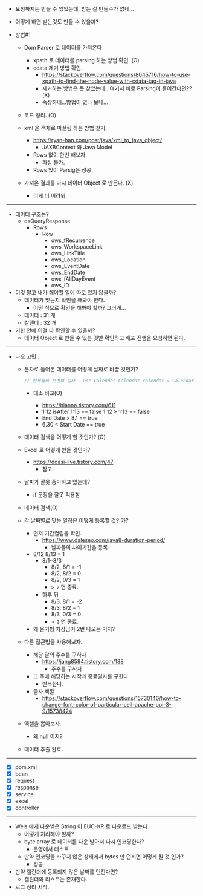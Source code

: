 * 요청까지는 만들 수 있었는데, 받는 걸 만들수가 없네...

* 어떻게 하면 받는것도 만들 수 있을까?

* 방법#1

  * Dom Parser 로 데이터를 가져온다
    * xpath 로 데이터를 parsing 하는 방법 확인. (O)
    * cdata 제거 방법 확인.
      * https://stackoverflow.com/questions/8045716/how-to-use-xpath-to-find-the-node-value-with-cdata-tag-in-java
      * 제거하는 방법은 못 찾았는데...여기서 바로 Parsing이 들어간다면?? (X)
      * 속상하네...방법이 없나 보네...
  * 코드 정리. (O)
  * xml 을 객체로 마샬링 하는 방법 찾기.
    * https://ryan-han.com/post/java/xml_to_java_object/
      * JAXBContext 와 Java Model
    * Rows 없이 한번 해보자.
      * 파싱 불가.
    * Rows 있이 Parsig은 성공

  * 가져온 결과를 다시 데이터 Object 로 만든다. (X)
    * 이게 더 어려워

----


* 데이터 구조는?
  * dsQueryResponse
    * Rows
      * Row
        * ows_fRecurrence
        * ows_WorkspaceLink 
        * ows_LinkTitle
        * ows_Location 
        * ows_EventDate
        * ows_EndDate
        * ows_fAllDayEvent
        * ows_ID
* 이것 말고 내가 해야할 일이 따로 있지 않을까?
  * 데이터가 맞는지 확인을 해봐야 한다. 
    * 어떤 식으로 확인을 해봐야 할까? 그러게...
  * 데이터 : 31 개
  * 칼랜더 : 32 개
* 기한 안에 이걸 다 확인할 수 있을까?
  * 데이터 Object 로 만들 수 있는 것만 확인하고 배포 진행을 요청하면 된다.

----

* 나으 고민...

  * 문자로 들어온 데이터를 어떻게 날짜로 바꿀 것인가?

    ``` java
    // 현재월의 첫번째 일자 - use Calendar Calendar calendar = Calendar.getInstance(); calendar.set(Calendar.DAY_OF_MONTH, 1); SimpleDateFormat simpleDateFormat = new SimpleDateFormat(DateUtil.YYYY_MM_DD); String startDate = simpleDateFormat.format(calendar.getTime()); System.out.println(startDate); // 2021-06-01 // 현재월의 첫번째 일자 - use LocalDate LocalDate firstDate = LocalDate.now().with(TemporalAdjusters.firstDayOfMonth()); String firstDateString = firstDate.format(DateTimeFormatter.ISO_DATE); System.out.println(firstDateString); // 2021-06-01 // 현재월의 마지막 일자 LocalDate lastdDate = LocalDate.now().with(TemporalAdjusters.lastDayOfMonth()); String lastDateString = lastdDate.format(DateTimeFormatter.ISO_DATE); System.out.println(lastDateString); // 2021-06-30 // 현재월의 첫번째 월요일인 날짜. LocalDate dateOfFirstMonday = LocalDate.now().with(TemporalAdjusters.firstInMonth(DayOfWeek.MONDAY)); System.out.println(dateOfFirstMonday); // 2021-06-07
    ```
    
    * 대소 비교(O)
    
      * https://hianna.tistory.com/611
      * 1:12  isAfter 1:13 == false
        1:12 > 1:13 == false
      * End Date > 8.1 == true
      * 6.30 < Start Date == true
    
  * 데이터 검색을 어떻게 할 것인가? (O)

  * Excel 로 어떻게 만들 것인가?

    * https://ddasi-live.tistory.com/47
      * 참고
    
  * 날짜가 잘못 증가하고 있는데?
  
    * if 문장을 잘못 적용함
  
  * 데이터 검색(O)
  
  * 각 날짜별로 맞는 일정은 어떻게 등록할 것인가?
  
    * 먼저 기간컬럼을 확인.
      * https://www.daleseo.com/java8-duration-period/
        * 날짜들의 사이기간을 등록.
    * 8/12 8/13 = 1
      * 8/1~8/3
        * 8/2, 8/1  = -1
        * 8/2, 8/2 = 0
        * 8/2, 0/3 = 1
        * `> 2` 면 종료.
      * 하루 뒤
        * 8/3, 8/1  = -2
        * 8/3, 8/2 = 1
        * 8/3, 0/3 = 0
        * `> 2` 면 종료.
    * 왜 윤기형 차장님이 2번 나오는 거지?
  
  * 다른 접근법을 사용해보자.
  
    * 해당 달의 주수를 구하자
      * https://jang8584.tistory.com/188
        * 주수를 구하자
    * 그 주에 해당하는 시작과 종료일자를 구한다.
      * 반복한다.
    * 글자 색깔
      * https://stackoverflow.com/questions/15730146/how-to-change-font-color-of-particular-cell-apache-poi-3-9/15738424
      
    
  * 엑셀을 뽑아보자.
  
    * 왜 null 이지?
  
  * 데이터 추출 완료.

---

- [x] pom.xml
- [x] bean
- [x] request
- [x] response
- [x] service
- [x] excel
- [x] controller

---

* Wels 에게 다운받은 String 이 EUC-KR  로 다운로드 받는다.
  * 어떻게 처리해야 할까?
  * byte array 로 데이터를 다운 받아서 다시 인코딩한다?
    * 운영에서 테스트
  * 만약 인코딩을 바꾸지 않은 상태에서 bytes 만 던지면 어떻게 될 것 인가?
    * 성공
* 만약 캘린더에 등록되지 않은 날짜를 던진다면?
  * 캘린더와 리스트는 존재한다.
* 로그 정리 시작.

